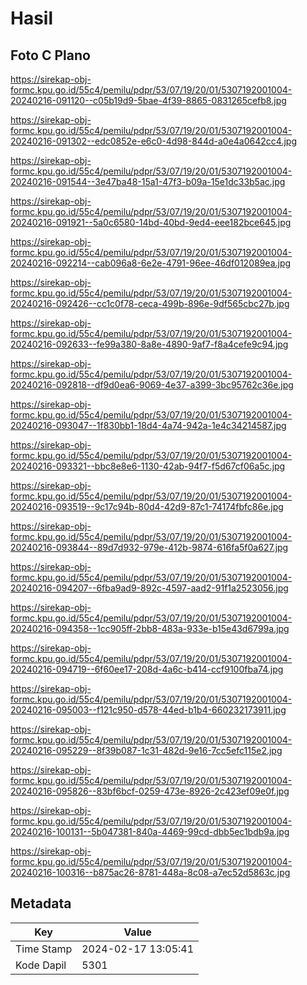 # Hasil

## Foto C Plano

https://sirekap-obj-formc.kpu.go.id/55c4/pemilu/pdpr/53/07/19/20/01/5307192001004-20240216-091120--c05b19d9-5bae-4f39-8865-0831265cefb8.jpg

https://sirekap-obj-formc.kpu.go.id/55c4/pemilu/pdpr/53/07/19/20/01/5307192001004-20240216-091302--edc0852e-e6c0-4d98-844d-a0e4a0642cc4.jpg

https://sirekap-obj-formc.kpu.go.id/55c4/pemilu/pdpr/53/07/19/20/01/5307192001004-20240216-091544--3e47ba48-15a1-47f3-b09a-15e1dc33b5ac.jpg

https://sirekap-obj-formc.kpu.go.id/55c4/pemilu/pdpr/53/07/19/20/01/5307192001004-20240216-091921--5a0c6580-14bd-40bd-9ed4-eee182bce645.jpg

https://sirekap-obj-formc.kpu.go.id/55c4/pemilu/pdpr/53/07/19/20/01/5307192001004-20240216-092214--cab096a8-6e2e-4791-96ee-46df012089ea.jpg

https://sirekap-obj-formc.kpu.go.id/55c4/pemilu/pdpr/53/07/19/20/01/5307192001004-20240216-092426--cc1c0f78-ceca-499b-896e-9df565cbc27b.jpg

https://sirekap-obj-formc.kpu.go.id/55c4/pemilu/pdpr/53/07/19/20/01/5307192001004-20240216-092633--fe99a380-8a8e-4890-9af7-f8a4cefe9c94.jpg

https://sirekap-obj-formc.kpu.go.id/55c4/pemilu/pdpr/53/07/19/20/01/5307192001004-20240216-092818--df9d0ea6-9069-4e37-a399-3bc95762c36e.jpg

https://sirekap-obj-formc.kpu.go.id/55c4/pemilu/pdpr/53/07/19/20/01/5307192001004-20240216-093047--1f830bb1-18d4-4a74-942a-1e4c34214587.jpg

https://sirekap-obj-formc.kpu.go.id/55c4/pemilu/pdpr/53/07/19/20/01/5307192001004-20240216-093321--bbc8e8e6-1130-42ab-94f7-f5d67cf06a5c.jpg

https://sirekap-obj-formc.kpu.go.id/55c4/pemilu/pdpr/53/07/19/20/01/5307192001004-20240216-093519--9c17c94b-80d4-42d9-87c1-74174fbfc86e.jpg

https://sirekap-obj-formc.kpu.go.id/55c4/pemilu/pdpr/53/07/19/20/01/5307192001004-20240216-093844--89d7d932-979e-412b-9874-616fa5f0a627.jpg

https://sirekap-obj-formc.kpu.go.id/55c4/pemilu/pdpr/53/07/19/20/01/5307192001004-20240216-094207--6fba9ad9-892c-4597-aad2-91f1a2523056.jpg

https://sirekap-obj-formc.kpu.go.id/55c4/pemilu/pdpr/53/07/19/20/01/5307192001004-20240216-094358--1cc905ff-2bb8-483a-933e-b15e43d6799a.jpg

https://sirekap-obj-formc.kpu.go.id/55c4/pemilu/pdpr/53/07/19/20/01/5307192001004-20240216-094719--6f60ee17-208d-4a6c-b414-ccf9100fba74.jpg

https://sirekap-obj-formc.kpu.go.id/55c4/pemilu/pdpr/53/07/19/20/01/5307192001004-20240216-095003--f121c950-d578-44ed-b1b4-660232173911.jpg

https://sirekap-obj-formc.kpu.go.id/55c4/pemilu/pdpr/53/07/19/20/01/5307192001004-20240216-095229--8f39b087-1c31-482d-9e16-7cc5efc115e2.jpg

https://sirekap-obj-formc.kpu.go.id/55c4/pemilu/pdpr/53/07/19/20/01/5307192001004-20240216-095826--83bf6bcf-0259-473e-8926-2c423ef09e0f.jpg

https://sirekap-obj-formc.kpu.go.id/55c4/pemilu/pdpr/53/07/19/20/01/5307192001004-20240216-100131--5b047381-840a-4469-99cd-dbb5ec1bdb9a.jpg

https://sirekap-obj-formc.kpu.go.id/55c4/pemilu/pdpr/53/07/19/20/01/5307192001004-20240216-100316--b875ac26-8781-448a-8c08-a7ec52d5863c.jpg


## Metadata

| Key        | Value               |
| ---------- | ------------------- |
| Time Stamp | 2024-02-17 13:05:41 |
| Kode Dapil | 5301                |



